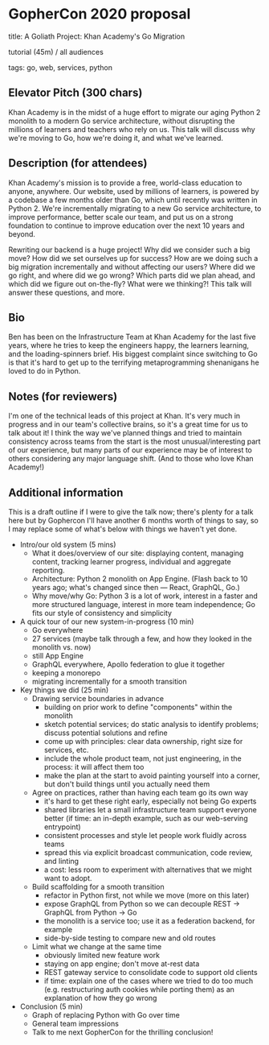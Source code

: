 # GopherCon 2020 proposal

title: A Goliath Project: Khan Academy's Go Migration

tutorial (45m) / all audiences

tags: go, web, services, python

## Elevator Pitch (300 chars)
Khan Academy is in the midst of a huge effort to migrate our aging Python 2 monolith to a modern Go service architecture, without disrupting the millions of learners and teachers who rely on us. This talk will discuss why we're moving to Go, how we're doing it, and what we've learned.

## Description (for attendees)
Khan Academy's mission is to provide a free, world-class education to anyone, anywhere. Our website, used by millions of learners, is powered by a codebase a few months older than Go, which until recently was written in Python 2. We're incrementally migrating to a new Go service architecture, to improve performance, better scale our team, and put us on a strong foundation to continue to improve education over the next 10 years and beyond.

Rewriting our backend is a huge project! Why did we consider such a big move? How did we set ourselves up for success? How are we doing such a big migration incrementally and without affecting our users? Where did we go right, and where did we go wrong? Which parts did we plan ahead, and which did we figure out on-the-fly? What were we thinking?! This talk will answer these questions, and more.

## Bio

Ben has been on the Infrastructure Team at Khan Academy for the last five years, where he tries to keep the engineers happy, the learners learning, and the loading-spinners brief. His biggest complaint since switching to Go is that it's hard to get up to the terrifying metaprogramming shenanigans he loved to do in Python.

## Notes (for reviewers)

I'm one of the technical leads of this project at Khan. It's very much in progress and in our team's collective brains, so it's a great time for us to talk about it! I think the way we've planned things and tried to maintain consistency across teams from the start is the most unusual/interesting part of our experience, but many parts of our experience may be of interest to others considering any major language shift. (And to those who love Khan Academy!)

## Additional information

This is a draft outline if I were to give the talk now; there's plenty for a talk here but by Gophercon I'll have another 6 months worth of things to say, so I may replace some of what's below with things we haven't yet done.

- Intro/our old system (5 mins)
    - What it does/overview of our site: displaying content, managing content, tracking learner progress, individual and aggregate reporting.
    - Architecture: Python 2 monolith on App Engine.  (Flash back to 10 years ago; what's changed since then — React, GraphQL, Go.)
    - Why move/why Go: Python 3 is a lot of work, interest in a faster and more structured language, interest in more team independence; Go fits our style of consistency and simplicity
- A quick tour of our new system-in-progress (10 min)
    - Go everywhere
    - 27 services (maybe talk through a few, and how they looked in the monolith vs. now)
    - still App Engine
    - GraphQL everywhere, Apollo federation to glue it together
    - keeping a monorepo
    - migrating incrementally for a smooth transition
- Key things we did (25 min)
    - Drawing service boundaries in advance
        - building on prior work to define "components" within the monolith
        - sketch potential services; do static analysis to identify problems; discuss potential solutions and refine
        - come up with principles: clear data ownership, right size for services, etc.
        - include the whole product team, not just engineering, in the process: it will affect them too
        - make the plan at the start to avoid painting yourself into a corner, but don't build things until you actually need them
    - Agree on practices, rather than having each team go its own way
        - it's hard to get these right early, especially not being Go experts
        - shared libraries let a small infrastructure team support everyone better (if time: an in-depth example, such as our web-serving entrypoint)
        - consistent processes and style let people work fluidly across teams
        - spread this via explicit broadcast communication, code review, and linting
        - a cost: less room to experiment with alternatives that we might want to adopt.
    - Build scaffolding for a smooth transition
        - refactor in Python first, not while we move (more on this later)
        - expose GraphQL from Python so we can decouple REST -> GraphQL from Python -> Go
        - the monolith is a service too; use it as a federation backend, for example
        - side-by-side testing to compare new and old routes
    - Limit what we change at the same time
        - obviously limited new feature work
        - staying on app engine; don't move at-rest data
        - REST gateway service to consolidate code to support old clients
        - if time: explain one of the cases where we tried to do too much (e.g. restructuring auth cookies while porting them) as an explanation of how they go wrong
- Conclusion (5 min)
    - Graph of replacing Python with Go over time
    - General team impressions
    - Talk to me next GopherCon for the thrilling conclusion!
